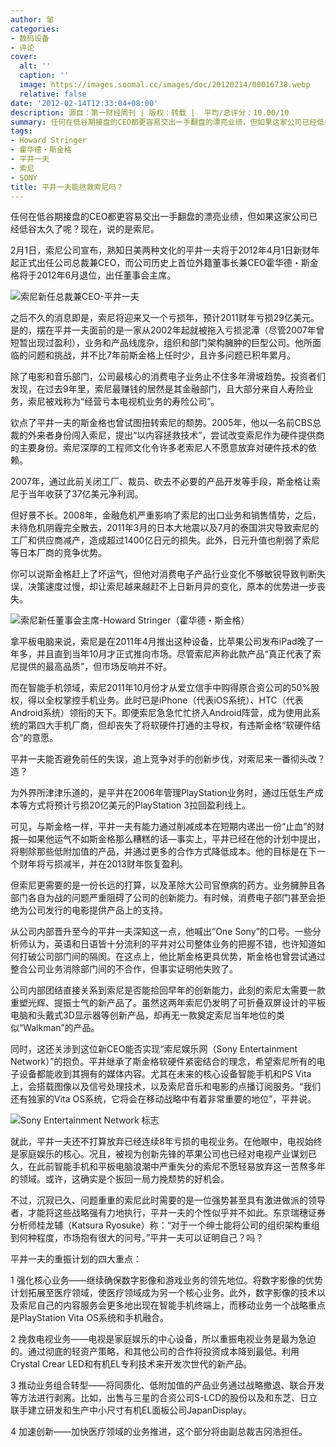 ```yaml
---
author: 邹
categories:
- 数码设备
- 评论
cover:
  alt: ''
  caption: ''
  image: https://images.soomal.cc/images/doc/20120214/00016738.webp
  relative: false
date: '2012-02-14T12:33:04+08:00'
description: 源自：第一财经周刊 | 版权：转载 |  平均/总评分：10.00/10
summary: 任何在低谷期接盘的CEO都更容易交出一手翻盘的漂亮业绩，但如果这家公司已经低谷太久了呢？现在，说的是索尼。2月1日，索尼公司宣布，熟知日美两种文化的平井一夫将于2012年4月1日新财年起正式出任公司总裁兼CEO，而公司历史上首位外籍董事长兼CEO霍华德・斯金格将于2012年6月退位，出任董事会主席……
tags:
- Howard Stringer
- 霍华德・斯金格
- 平井一夫
- 索尼
- SONY
title: 平井一夫能拯救索尼吗？
---
```


任何在低谷期接盘的CEO都更容易交出一手翻盘的漂亮业绩，但如果这家公司已经低谷太久了呢？现在，说的是索尼。

2月1日，索尼公司宣布，熟知日美两种文化的平井一夫将于2012年4月1日新财年起正式出任公司总裁兼CEO，而公司历史上首位外籍董事长兼CEO霍华德・斯金格将于2012年6月退位，出任董事会主席。

![索尼新任总裁兼CEO-平井一夫](https://images.soomal.cc/images/doc/20120214/00016738.webp)





之后不久的消息即是，索尼将迎来又一个亏损年，预计2011财年亏损29亿美元。是的，摆在平井一夫面前的是一家从2002年起就被拖入亏损泥潭（尽管2007年曾短暂出现过盈利），业务和产品线庞杂，组织和部门架构臃肿的巨型公司。他所面临的问题和挑战，并不比7年前斯金格上任时少，且许多问题已积年累月。

除了电影和音乐部门，公司最核心的消费电子业务止不住多年滑坡趋势。投资者们发现，在过去9年里，索尼最赚钱的居然是其金融部门，且大部分来自人寿险业务，索尼被戏称为“经营亏本电视机业务的寿险公司”。

钦点了平井一夫的斯金格也曾试图扭转索尼的颓势。2005年，他以一名前CBS总裁的外来者身份闯入索尼，提出“以内容拯救技术”，尝试改变索尼作为硬件提供商的主要身份。索尼深厚的工程师文化令许多老索尼人不愿意放弃对硬件技术的依赖。

2007年，通过此前关闭工厂、裁员、砍去不必要的产品开发等手段，斯金格让索尼于当年收获了37亿美元净利润。

但好景不长。2008年，金融危机严重影响了索尼的出口业务和销售情势，之后，未待危机阴霾完全散去，2011年3月的日本大地震以及7月的泰国洪灾导致索尼的工厂和供应商减产，造成超过1400亿日元的损失。此外，日元升值也削弱了索尼等日本厂商的竞争优势。

你可以说斯金格赶上了坏运气，但他对消费电子产品行业变化不够敏锐导致判断失误，决策速度过慢，却让索尼越来越赶不上日新月异的变化，原本的优势进一步丧失。

![索尼新任董事会主席-Howard Stringer（霍华德・斯金格）](https://images.soomal.cc/images/doc/20120214/00016739.webp)





拿平板电脑来说，索尼是在2011年4月推出这种设备，比苹果公司发布iPad晚了一年多，并且直到当年10月才正式推向市场。尽管索尼声称此款产品“真正代表了索尼提供的最高品质”，但市场反响并不好。

而在智能手机领域，索尼2011年10月份才从爱立信手中购得原合资公司的50%股权，得以全权掌控手机业务。此时已是iPhone（代表iOS系统）、HTC（代表Android系统）领衔的天下。即便索尼急急忙忙挤入Android阵营，成为使用此系统的第四大手机厂商，但却丧失了将软硬件打通的主导权，有违斯金格“软硬件结合”的意愿。

平井一夫能否避免前任的失误，追上竞争对手的创新步伐，对索尼来一番彻头改？造？

为外界所津津乐道的，是平井在2006年管理PlayStation业务时，通过压低生产成本等方式将预计亏损20亿美元的PlayStation 3拉回盈利线上。

可见，与斯金格一样，平井一夫有能力通过削减成本在短期内递出一份“止血”的财报―如果他运气不如斯金格那么糟糕的话―事实上，平井已经在他的计划中提出，将剔除那些低附加值的产品，并通过更多的合作方式降低成本。他的目标是在下一个财年将亏损减半，并在2013财年恢复盈利。

但索尼更需要的是一份长远的打算，以及革除大公司官僚病的药方。业务臃肿且各部门各自为战的问题严重阻碍了公司的创新能力。有时候，消费电子部门甚至会拒绝为公司发行的电影提供产品上的支持。

从公司内部晋升至今的平井一夫深知这一点，他喊出“One Sony”的口号。一些分析师认为，英语和日语皆十分流利的平井对公司整体业务的把握不错，也许知道如何打破公司部门间的隔阂。在这点上，他比斯金格更具优势，斯金格也曾尝试通过整合公司业务消除部门间的不合作，但事实证明他失败了。

公司内部团结直接关系到索尼是否能拾回早年的创新能力，此刻的索尼太需要一款重塑光辉、提振士气的新产品了。虽然这两年索尼仍发明了可折叠双屏设计的平板电脑和头戴式3D显示器等创新产品，却再无一款奠定索尼当年地位的类似“Walkman”的产品。

同时，这还关涉到这位新CEO能否实现“索尼娱乐网（Sony Entertainment Network）”的抱负。平井继承了斯金格软硬件紧密结合的理念，希望索尼所有的电子设备都能收到其拥有的媒体内容。尤其在未来的核心设备智能手机和PS Vita上，会搭载图像以及信号处理技术，以及索尼音乐和电影的点播订阅服务。“我们还有独家的Vita OS系统，它将会在移动战略中有着非常重要的地位”，平井说。

![Sony Entertainment Network 标志](https://images.soomal.cc/images/doc/20120214/00016740.webp)





就此，平井一夫还不打算放弃已经连续8年亏损的电视业务。在他眼中，电视始终是家庭娱乐的核心。况且，被视为创新先锋的苹果公司也已经对电视产业谋划已久，在此前智能手机和平板电脑浪潮中严重失分的索尼不愿轻易放弃这一苦熬多年的领域。或许，这确实是个扳回一局力挽颓势的好机会。

不过，沉寂已久、问题重重的索尼此时需要的是一位强势甚至具有激进做派的领导者，才能将这些战略强有力地执行，平井一夫的个性似乎并不如此。东京瑞穗证券分析师桂龙辅（Katsura Ryosuke）称：“对于一个绅士能将公司的组织架构重组到何种程度，市场抱有很大的问号。”平井一夫可以证明自己？吗？

平井一夫的重振计划的四大重点：


1 强化核心业务――继续确保数字影像和游戏业务的领先地位。将数字影像的优势计划拓展至医疗领域，使医疗领域成为另一个核心业务。此外，数字影像的技术以及索尼自己的内容服务会更多地出现在智能手机终端上，而移动业务一个战略重点是PlayStation Vita OS系统和手机融合。

2 挽救电视业务――电视是家庭娱乐的中心设备，所以重振电视业务是最为急迫的。通过彻底的轻资产策略，和其他公司的合作将投资成本降到最低。利用Crystal Crear LED和有机EL专利技术来开发次世代的新产品。

3 推动业务组合转型――将同质化、低附加值的产品业务通过战略撤退、联合开发等方法进行剥离。比如，出售与三星的合资公司S-LCD的股份以及和东芝、日立联手建立研发和生产中小尺寸有机EL面板公司JapanDisplay。

4 加速创新――加快医疗领域的业务推进，这个部分将由副总裁吉冈浩担任。